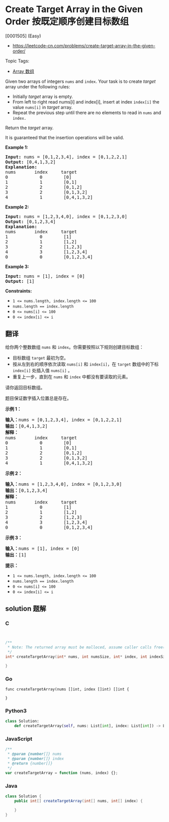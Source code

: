 # Create Target Array in the Given Order 按既定顺序创建目标数组

[0001505] (Easy)

- https://leetcode-cn.com/problems/create-target-array-in-the-given-order/

Topic Tags:

- [Array 数组](https://leetcode-cn.com/tag/array/)

Given two arrays of integers `nums` and `index`. Your task is to create _target_ array under the following rules:

- Initially _target_ array is empty.
- From left to right read nums\[i\] and index\[i\], insert at index `index[i]` the value `nums[i]` in *target* array.
- Repeat the previous step until there are no elements to read in `nums` and `index.`

Return the _target_ array.

It is guaranteed that the insertion operations will be valid.

**Example 1:**

<pre><strong>Input:</strong> nums = [0,1,2,3,4], index = [0,1,2,2,1]
<strong>Output:</strong> [0,4,1,3,2]
<strong>Explanation:</strong>
nums       index     target
0            0        [0]
1            1        [0,1]
2            2        [0,1,2]
3            2        [0,1,3,2]
4            1        [0,4,1,3,2]
</pre>

**Example 2:**

<pre><strong>Input:</strong> nums = [1,2,3,4,0], index = [0,1,2,3,0]
<strong>Output:</strong> [0,1,2,3,4]
<strong>Explanation:</strong>
nums       index     target
1            0        [1]
2            1        [1,2]
3            2        [1,2,3]
4            3        [1,2,3,4]
0            0        [0,1,2,3,4]
</pre>

**Example 3:**

<pre><strong>Input:</strong> nums = [1], index = [0]
<strong>Output:</strong> [1]
</pre>

**Constraints:**

- `1 <= nums.length, index.length <= 100`
- `nums.length == index.length`
- `0 <= nums[i] <= 100`
- `0 <= index[i] <= i`

## 翻译

给你两个整数数组 `nums` 和 `index`。你需要按照以下规则创建目标数组：

- 目标数组 `target` 最初为空。
- 按从左到右的顺序依次读取 `nums[i]` 和 `index[i]`，在 `target` 数组中的下标 `index[i]` 处插入值 `nums[i]` 。
- 重复上一步，直到在 `nums` 和 `index` 中都没有要读取的元素。

请你返回目标数组。

题目保证数字插入位置总是存在。

**示例 1：**

<pre><strong>输入：</strong>nums = [0,1,2,3,4], index = [0,1,2,2,1]
<strong>输出：</strong>[0,4,1,3,2]
<strong>解释：</strong>
nums       index     target
0            0        [0]
1            1        [0,1]
2            2        [0,1,2]
3            2        [0,1,3,2]
4            1        [0,4,1,3,2]
</pre>

**示例 2：**

<pre><strong>输入：</strong>nums = [1,2,3,4,0], index = [0,1,2,3,0]
<strong>输出：</strong>[0,1,2,3,4]
<strong>解释：</strong>
nums       index     target
1            0        [1]
2            1        [1,2]
3            2        [1,2,3]
4            3        [1,2,3,4]
0            0        [0,1,2,3,4]
</pre>

**示例 3：**

<pre><strong>输入：</strong>nums = [1], index = [0]
<strong>输出：</strong>[1]
</pre>

**提示：**

- `1 <= nums.length, index.length <= 100`
- `nums.length == index.length`
- `0 <= nums[i] <= 100`
- `0 <= index[i] <= i`

## solution 题解

### C

```c


/**
 * Note: The returned array must be malloced, assume caller calls free().
 */
int* createTargetArray(int* nums, int numsSize, int* index, int indexSize, int* returnSize){

}


```

### Go

```golang
func createTargetArray(nums []int, index []int) []int {

}
```

### Python3

```python
class Solution:
    def createTargetArray(self, nums: List[int], index: List[int]) -> List[int]:
```

### JavaScript

```javascript
/**
 * @param {number[]} nums
 * @param {number[]} index
 * @return {number[]}
 */
var createTargetArray = function (nums, index) {};
```

### Java

```java
class Solution {
    public int[] createTargetArray(int[] nums, int[] index) {

    }
}
```
